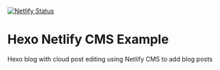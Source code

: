 [![Netlify Status](https://api.netlify.com/api/v1/badges/598fb41a-62b4-4e5b-a86b-8cb139da453a/deploy-status)](https://app.netlify.com/sites/modest-dubinsky-5bd3cf/deploys)

# Hexo Netlify CMS Example
Hexo blog with cloud post editing using Netlify CMS to add blog posts
